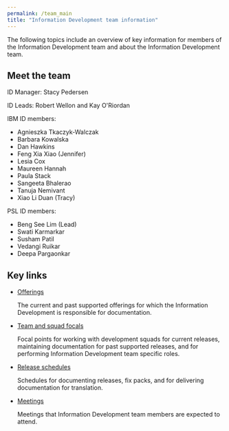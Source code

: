 ```yaml
---
permalink: /team_main
title: "Information Development team information"
---
```


The following topics include an overview of key information for members of the Information Development team and about the Information Development team.

## Meet the team

ID Manager: Stacy Pedersen

ID Leads: Robert Wellon and Kay O'Riordan

IBM ID members:

- Agnieszka Tkaczyk-Walczak
- Barbara Kowalska
- Dan Hawkins
- Feng Xia Xiao (Jennifer)
- Lesia Cox
- Maureen Hannah
- Paula Stack
- Sangeeta Bhalerao
- Tanuja Nemivant
- Xiao Li Duan (Tracy)

PSL ID members:

- Beng See Lim (Lead)
- Swati Karmarkar
- Susham Patil
- Vedangi Ruikar
- Deepa Pargaonkar

## Key links

- [Offerings](team_offerings.md)

  The current and past supported offerings for which the Information Development is responsible for documentation.

- [Team and squad focals](team_focal_main.md)

  Focal points for working with development squads for current releases, maintaining documentation for past supported releases, and for performing Information Development team specific roles.

- [Release schedules](team_schedules.md)

  Schedules for documenting releases, fix packs, and for delivering documentation for translation.

- [Meetings](team_meetings.md)

  Meetings that Information Development team members are expected to attend.

